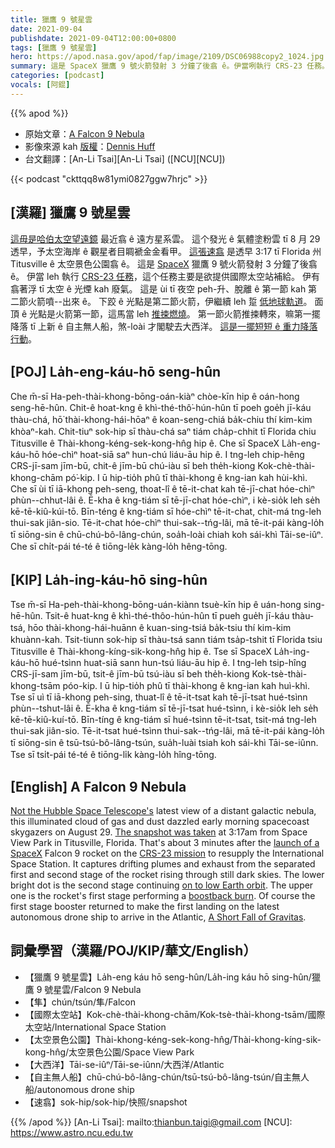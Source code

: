 ```yaml
---
title: 獵鷹 9 號星雲
date: 2021-09-04
publishdate: 2021-09-04T12:00:00+0800
tags: [獵鷹 9 號星雲]
hero: https://apod.nasa.gov/apod/fap/image/2109/DSC06988copy2_1024.jpg
summary: 這是 SpaceX 獵鷹 9 號火箭發射 3 分鐘了後翕 ê。伊當咧執行 CRS-23 任務。
categories: [podcast]
vocals: [阿錕]
---
```


{{% apod %}}

- 原始文章：[A Falcon 9 Nebula](https://apod.nasa.gov/apod/ap210904.html)
- 影像來源 kah [版權][copyright]：[Dennis Huff](https://drh68.zenfolio.com/)
- 台文翻譯：[An-Li Tsai][An-Li Tsai] ([NCU][NCU])

{{< podcast "ckttqq8w81ymi0827ggw7hrjc" >}}

## [漢羅] 獵鷹 9 號星雲
[這毋是哈伯太空望遠鏡][Not the Hubble Space Telescope's] 最近翕 ê 遠方星系雲。
這个發光 ê 氣體塗粉雲 tī 8 月 29 透早，予太空海岸 ê 觀星者目睭褫金金看甲。
[這張速翕][The snapshot was taken] 是透早 3:17 tī Florida 州 Titusville ê 太空景色公園翕 ê。
這是 [SpaceX][launch of a SpaceX] 獵鷹 9 號火箭發射 3 分鐘了後翕 ê。
伊當 leh 執行 [CRS-23 任務][CRS-23 mission]，這个任務主要是欲提供國際太空站補給。
伊有翕著浮 tī 太空 ê 光煙 kah 廢氣。
這是 ùi tī 夜空 peh-升、脫離 ê 第一節 kah 第二節火箭噴--出來 ê。
下跤 ê 光點是第二節火箭，伊繼續 leh 踅 [低地球軌道][on to low Earth orbit]。
面頂 ê 光點是火箭第一節，這馬當 leh [推捒燃燒][boostback burn]。
第一節火箭推捒轉來，嘛第一擺降落 tī 上新 ê 自主無人船，煞-loài 才閣駛去大西洋。
[這是一擺短短 ê 重力降落行動][A Short Fall of Gravitas]。

## [POJ] La̍h-eng-káu-hō seng-hûn
Che m̄-sī Ha-peh-thài-khong-bōng-oán-kiàⁿ chòe-kīn hip ê oán-hong seng-hē-hûn.
Chit-ê hoat-kng ê khì-thé-thô͘-hún-hûn tī poeh goe̍h jī-káu thàu-chá, hō͘ thài-khong-hái-hōaⁿ ê koan-seng-chiá ba̍k-chiu thí kim-kim khòaⁿ-kah.
Chit-tiuⁿ sok-hip sī thàu-chá saⁿ tiám cha̍p-chhit tī Florida chiu Titusville ê Thài-khong-kéng-sek-kong-hn̂g hip ê.
Che sī SpaceX La̍h-eng-káu-hō hóe-chìⁿ hoat-siā saⁿ hun-chú liáu-āu hip ê.
I tng-leh chip-hêng CRS-jī-sam jīm-bū, chit-ê jīm-bū chú-iàu sī beh the̍h-kiong Kok-chè-thài-khong-chām pó͘-kip.
I ū hip-tio̍h phû tī thài-khong ê kng-ian kah hùi-khì.
Che sī ùi tī iā-khong peh-seng, thoat-lî ê tē-it-chat kah tē-jī-chat hóe-chìⁿ phùn--chhut-lâi ê.
Ē-kha ê kng-tiám sī tē-jī-chat hóe-chìⁿ, i kè-sio̍k leh se̍h kē-tē-kiû-kúi-tō.
Bīn-téng ê kng-tiám sī hóe-chìⁿ tē-it-chat, chit-má tng-leh thui-sak jiân-sio.
Tē-it-chat hóe-chìⁿ thui-sak--tńg-lâi, mā tē-it-pái kàng-lo̍h tī siōng-sin ê chū-chú-bô-lâng-chún, soa̍h-loài chiah koh sái-khì Tāi-se-iûⁿ.
Che sī chi̍t-pái té-té ê tiōng-le̍k kàng-lo̍h hêng-tōng.

## [KIP] La̍h-ing-káu-hō sing-hûn
Tse m̄-sī Ha-peh-thài-khong-bōng-uán-kiànn tsuè-kīn hip ê uán-hong sing-hē-hûn.
Tsit-ê huat-kng ê khì-thé-thôo-hún-hûn tī pueh gue̍h jī-káu thàu-tsá, hōo thài-khong-hái-huānn ê kuan-sing-tsiá ba̍k-tsiu thí kim-kim khuànn-kah.
Tsit-tiunn sok-hip sī thàu-tsá sann tiám tsa̍p-tshit tī Florida tsiu Titusville ê Thài-khong-kíng-sik-kong-hn̂g hip ê.
Tse sī SpaceX La̍h-ing-káu-hō hué-tsìnn huat-siā sann hun-tsú liáu-āu hip ê.
I tng-leh tsip-hîng CRS-jī-sam jīm-bū, tsit-ê jīm-bū tsú-iàu sī beh the̍h-kiong Kok-tsè-thài-khong-tsām póo-kip.
I ū hip-tio̍h phû tī thài-khong ê kng-ian kah huì-khì.
Tse sī uì tī iā-khong peh-sing, thuat-lî ê tē-it-tsat kah tē-jī-tsat hué-tsìnn phùn--tshut-lâi ê.
Ē-kha ê kng-tiám sī tē-jī-tsat hué-tsìnn, i kè-sio̍k leh se̍h kē-tē-kiû-kuí-tō.
Bīn-tíng ê kng-tiám sī hué-tsìnn tē-it-tsat, tsit-má tng-leh thui-sak jiân-sio.
Tē-it-tsat hué-tsìnn thui-sak--tńg-lâi, mā tē-it-pái kàng-lo̍h tī siōng-sin ê tsū-tsú-bô-lâng-tsún, sua̍h-luài tsiah koh sái-khì Tāi-se-iûnn.
Tse sī tsi̍t-pái té-té ê tiōng-li̍k kàng-lo̍h hîng-tōng.

## [English] A Falcon 9 Nebula
[Not the Hubble Space Telescope's][Not the Hubble Space Telescope's] latest view of a distant galactic nebula, this illuminated cloud of gas and dust dazzled early morning spacecoast skygazers on August 29.
[The snapshot was taken][The snapshot was taken] at 3:17am from Space View Park in Titusville, Florida.
That's about 3 minutes after the [launch of a SpaceX][launch of a SpaceX] Falcon 9 rocket on the [CRS-23 mission][CRS-23 mission] to resupply the International Space Station.
It captures drifting plumes and exhaust from the separated first and second stage of the rocket rising through still dark skies.
The lower bright dot is the second stage continuing [on to low Earth orbit][on to low Earth orbit].
The upper one is the rocket's first stage performing a [boostback burn][boostback burn].
Of course the first stage booster returned to make the first landing on the latest autonomous drone ship to arrive in the Atlantic, [A Short Fall of Gravitas][A Short Fall of Gravitas].



## 詞彙學習（漢羅/POJ/KIP/華文/English）
- 【獵鷹 9 號星雲】La̍h-eng káu hō seng-hûn/La̍h-ing káu hō sing-hûn/獵鷹 9 號星雲/Falcon 9 Nebula
- 【隼】chún/tsún/隼/Falcon
- 【國際太空站】Kok-chè-thài-khong-chām/Kok-tsè-thài-khong-tsām/國際太空站/International Space Station
- 【太空景色公園】Thài-khong-kéng-sek-kong-hn̂g/Thài-khong-kíng-sik-kong-hn̂g/太空景色公園/Space View Park
- 【大西洋】Tāi-se-iûⁿ/Tāi-se-iûnn/大西洋/Atlantic
- 【自主無人船】chū-chú-bô-lâng-chún/tsū-tsú-bô-lâng-tsún/自主無人船/autonomous drone ship
- 【速翕】sok-hip/sok-hip/快照/snapshot



{{% /apod %}}
[An-Li Tsai]: mailto:thianbun.taigi@gmail.com
[NCU]: https://www.astro.ncu.edu.tw

[copyright]: https://apod.nasa.gov/apod/fap/lib/about_apod.html#srapply

[Not the Hubble Space Telescope's]:https://apod.nasa.gov/apod/ap181012.html
[The snapshot was taken]:https://drh68.zenfolio.com/p795681075/hb53235bd#hb532440e
[launch of a SpaceX]:https://www.spacex.com/launches/
[CRS-23 mission]:https://www.nasa.gov/content/spacex-crs-23-mission-overview
[on to low Earth orbit]:https://blogs.nasa.gov/spacestation/2021/08/30/spacex-cargo-dragon-successfully-docks-to-station/
[boostback burn]:https://apod.nasa.gov/apod/ap180113.html
[A Short Fall of Gravitas]:https://en.wikipedia.org/wiki/Autonomous_spaceport_drone_ship
